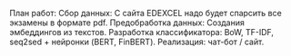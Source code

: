 План работ:
Сбор данных: С сайта EDEXCEL  надо будет спарсить все экзамены в формате pdf. 
Предобработка данных: Создания эмбеддингов из текстов.
Разработка классификатора: BoW, TF-IDF, seq2sed + нейронки (BERT, FinBERT).
Реализация: чат-бот / сайт.
